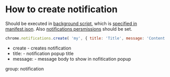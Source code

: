 # How to create notification

Should be executed in [background script](https://developer.chrome.com/docs/extensions/mv3/background_pages/),
which is [specified in manifest.json](/chrome-extension/background_script).
Also [notifications persmissions](/chrome-extension/notifications) should be set.

```javascript
chrome.notifications.create( 'my', { title: 'Title', message: 'Content' } );
```

- create - creates notification
- title: - notification popup title
- message: - message body to show in nofitication popup

group: notification
